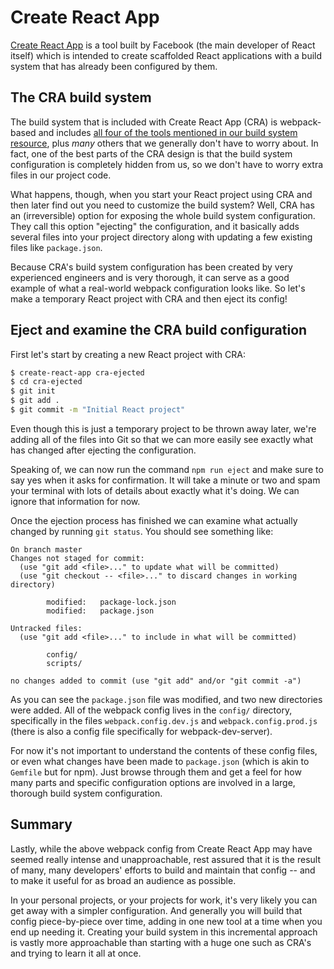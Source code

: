 # Create React App
[Create React App](https://github.com/facebook/create-react-app) is a tool built by Facebook (the main developer of React itself) which is intended to create scaffolded React applications with a build system that has already been configured by them.

## The CRA build system
The build system that is included with Create React App (CRA) is webpack-based and includes [all four of the tools mentioned in our build system resource](../10-JavaScript/js-ecosystem.md), plus _many_ others that we generally don't have to worry about. In fact, one of the best parts of the CRA design is that the build system configuration is completely hidden from us, so we don't have to worry extra files in our project code.

What happens, though, when you start your React project using CRA and then later find out you need to customize the build system? Well, CRA has an (irreversible) option for exposing the whole build system configuration. They call this option "ejecting" the configuration, and it basically adds several files into your project directory along with updating a few existing files like `package.json`.

Because CRA's build system configuration has been created by very experienced engineers and is very thorough, it can serve as a good example of what a real-world webpack configuration looks like. So let's make a temporary React project with CRA and then eject its config!

## Eject and examine the CRA build configuration
First let's start by creating a new React project with CRA:

```bash
$ create-react-app cra-ejected
$ cd cra-ejected
$ git init
$ git add .
$ git commit -m "Initial React project"
```

Even though this is just a temporary project to be thrown away later, we're adding all of the files into Git so that we can more easily see exactly what has changed after ejecting the configuration.

Speaking of, we can now run the command `npm run eject` and make sure to say yes when it asks for confirmation. It will take a minute or two and spam your terminal with lots of details about exactly what it's doing. We can ignore that information for now.

Once the ejection process has finished we can examine what actually changed by running `git status`. You should see something like:
```
On branch master
Changes not staged for commit:
  (use "git add <file>..." to update what will be committed)
  (use "git checkout -- <file>..." to discard changes in working directory)

        modified:   package-lock.json
        modified:   package.json

Untracked files:
  (use "git add <file>..." to include in what will be committed)

        config/
        scripts/

no changes added to commit (use "git add" and/or "git commit -a")
```

As you can see the `package.json` file was modified, and two new directories were added. All of the webpack config lives in the `config/` directory, specifically in the files `webpack.config.dev.js` and `webpack.config.prod.js` (there is also a config file specifically for webpack-dev-server).

For now it's not important to understand the contents of these config files, or even what changes have been made to `package.json` (which is akin to `Gemfile` but for npm). Just browse through them and get a feel for how many parts and specific configuration options are involved in a large, thorough build system configuration.

## Summary
Lastly, while the above webpack config from Create React App may have seemed really intense and unapproachable, rest assured that it is the result of many, many developers' efforts to build and maintain that config -- and to make it useful for as broad an audience as possible.

In your personal projects, or your projects for work, it's very likely you can get away with a simpler configuration. And generally you will build that config piece-by-piece over time, adding in one new tool at a time when you end up needing it. Creating your build system in this incremental approach is vastly more approachable than starting with a huge one such as CRA's and trying to learn it all at once.
